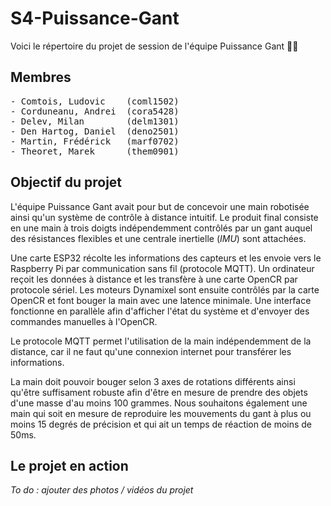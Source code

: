 # S4-Puissance-Gant

Voici le répertoire du projet de session de l'équipe Puissance Gant :gloves::robot:

## Membres
<pre>
- Comtois, Ludovic    (coml1502)
- Corduneanu, Andrei  (cora5428)
- Delev, Milan        (delm1301)
- Den Hartog, Daniel  (deno2501)
- Martin, Frédérick   (marf0702)
- Theoret, Marek      (them0901)
</pre>

## Objectif du projet
L'équipe Puissance Gant avait pour but de concevoir une main robotisée ainsi qu'un système de contrôle à distance intuitif. Le produit final consiste en une main à trois doigts indépendemment contrôlés par un gant auquel des résistances flexibles et une centrale inertielle (*IMU*) sont attachées.

Une carte ESP32 récolte les informations des capteurs et les envoie vers le Raspberry Pi par communication sans fil (protocole MQTT). Un ordinateur reçoit les données à distance et les transfère à une carte OpenCR par protocole sériel. Les moteurs Dynamixel sont ensuite contrôlés par la carte OpenCR et font bouger la main avec une latence minimale. Une interface fonctionne en parallèle afin d'afficher l'état du système et d'envoyer des commandes manuelles à l'OpenCR.

Le protocole MQTT permet l'utilisation de la main indépendemment de la distance, car il ne faut qu'une connexion internet pour transférer les informations.

La main doit pouvoir bouger selon 3 axes de rotations différents ainsi qu'être suffisament robuste afin d'être en mesure de prendre des objets d'une masse d'au moins 100 grammes. Nous souhaitons également une main qui soit en mesure de reproduire les mouvements du gant à plus ou moins 15 degrés de précision et qui ait un temps de réaction de moins de 50ms. 

## Le projet en action

*To do : ajouter des photos / vidéos du projet*
